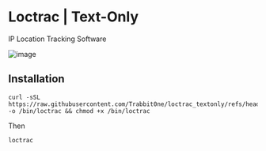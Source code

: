 # Loctrac | Text-Only
IP Location Tracking Software

![image](https://github.com/user-attachments/assets/a4932657-0ce7-4013-b58a-401c1d98a784)

## Installation
```
curl -sSL https://raw.githubusercontent.com/Trabbit0ne/loctrac_textonly/refs/heads/main/main.sh -o /bin/loctrac && chmod +x /bin/loctrac
```
Then
```
loctrac
```
